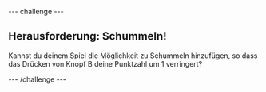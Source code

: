 \--- challenge \---

## Herausforderung: Schummeln!

Kannst du deinem Spiel die Möglichkeit zu Schummeln hinzufügen, so dass das Drücken von Knopf B deine Punktzahl um 1 verringert?

\--- /challenge \---